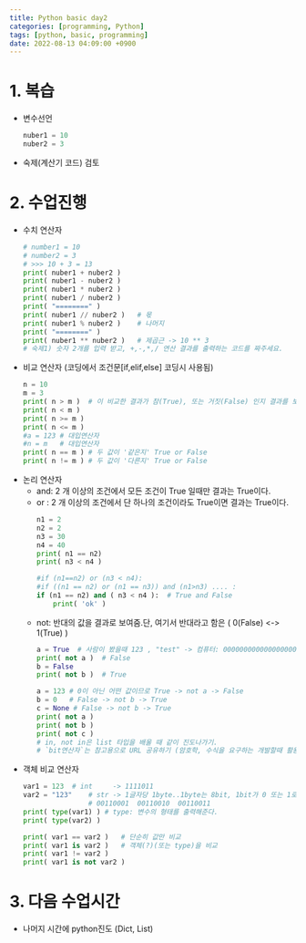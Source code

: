 ```yaml
---
title: Python basic day2
categories: [programming, Python]
tags: [python, basic, programming]
date: 2022-08-13 04:09:00 +0900
---
```

# 1. 복습
- 변수선언
    ```python    
    nuber1 = 10
    nuber2 = 3
    ```
- 숙제(계산기 코드) 검토

# 2. 수업진행
- 수치 연산자
    ```python
    # number1 = 10
    # number2 = 3
    # >>> 10 + 3 = 13 
    print( nuber1 + nuber2 )
    print( nuber1 - nuber2 )
    print( nuber1 * nuber2 )
    print( nuber1 / nuber2 )
    print( "========" )
    print( nuber1 // nuber2 )   # 몫
    print( nuber1 % nuber2 )    # 나머지
    print( "========" )
    print( nuber1 ** nuber2 )   # 제곱근 -> 10 ** 3
    # 숙제1) 숫자 2개를 입력 받고, +,-,*,/ 연산 결과를 출력하는 코드를 짜주세요.
    ```
- 비교 연산자 (코딩에서 조건문[if,elif,else] 코딩시 사용됨)
    ```python
    n = 10
    m = 3
    print( n > m )  # 이 비교한 결과가 참(True), 또는 거짓(False) 인지 결과를 보여줌
    print( n < m )
    print( n >= m )
    print( n <= m )
    #a = 123 # 대입연산자
    #n = m   # 대입연산자
    print( n == m ) # 두 값이 '같은지' True or False
    print( n != m ) # 두 값이 '다른지' True or False
    ```
- 논리 연산자
   - and: 2 개 이상의 조건에서 모든 조건이 True 일때만 결과는 True이다.
   - or : 2 개 이상의 조건에서 단 하나의 조건이라도 True이면 결과는 True이다.
        ```python
        n1 = 2
        n2 = 2
        n3 = 30
        n4 = 40
        print( n1 == n2)
        print( n3 < n4 )

        #if (n1==n2) or (n3 < n4):
        #if ((n1 == n2) or (n1 == n3)) and (n1>n3) .... :
        if (n1 == n2) and ( n3 < n4 ):  # True and False
            print( 'ok' )
        ```
   - not: 반대의 값을 결과로 보여줌.단, 여기서 반대라고 함은 ( 0(False) <-> 1(True) )
        ```python
        a = True  # 사람이 봤을때 123 , "test" -> 컴퓨터: 000000000000000000000001  << 1이 단 하나라도 잇으면 이것은 True..
        print( not a )  # False
        b = False
        print( not b )  # True

        a = 123 # 0이 아닌 어떤 값이므로 True -> not a -> False
        b = 0   # False -> not b -> True
        c = None # False -> not b -> True
        print( not a )
        print( not b )
        print( not c )
        # in, not in은 list 타입을 배울 때 같이 진도나가기.
        # `bit연산자`는 참고용으로 URL 공유하기 (암호학, 수식을 요구하는 개발할때 활용 많이함)
        ```
- 객체 비교 연산자
    ```python
    var1 = 123  # int     -> 1111011
    var2 = "123"    # str -> 1글자당 1byte..1byte는 8bit, 1bit가 0 또는 1로 나타나지는 단위  
                    # 00110001  00110010  00110011
    print( type(var1) ) # type: 변수의 형태를 출력해준다.
    print( type(var2) )

    print( var1 == var2 )   # 단순히 값만 비교
    print( var1 is var2 )   # 객체(?)(또는 type)을 비교
    print( var1 != var2 ) 
    print( var1 is not var2 ) 
    ```
   
# 3. 다음 수업시간
- 나머지 시간에 python진도 (Dict, List)